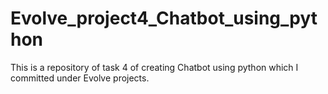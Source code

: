 # Evolve_project4_Chatbot_using_python
This is a repository of task 4 of creating Chatbot using python which I committed under Evolve projects.
